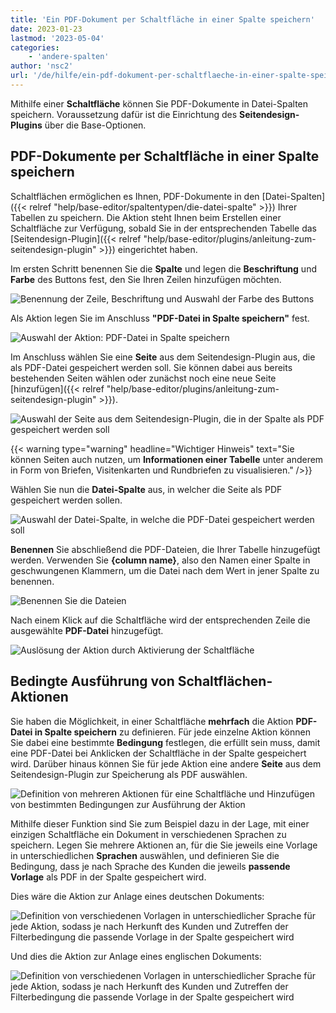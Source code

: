 ```yaml
---
title: 'Ein PDF-Dokument per Schaltfläche in einer Spalte speichern'
date: 2023-01-23
lastmod: '2023-05-04'
categories:
    - 'andere-spalten'
author: 'nsc2'
url: '/de/hilfe/ein-pdf-dokument-per-schaltflaeche-in-einer-spalte-speichern'
---
```


Mithilfe einer **Schaltfläche** können Sie PDF-Dokumente in Datei-Spalten speichern. Voraussetzung dafür ist die Einrichtung des **Seitendesign-Plugins** über die Base-Optionen.

## PDF-Dokumente per Schaltfläche in einer Spalte speichern

Schaltflächen ermöglichen es Ihnen, PDF-Dokumente in den [Datei-Spalten]({{< relref "help/base-editor/spaltentypen/die-datei-spalte" >}}) Ihrer Tabellen zu speichern. Die Aktion steht Ihnen beim Erstellen einer Schaltfläche zur Verfügung, sobald Sie in der entsprechenden Tabelle das [Seitendesign-Plugin]({{< relref "help/base-editor/plugins/anleitung-zum-seitendesign-plugin" >}}) eingerichtet haben.

Im ersten Schritt benennen Sie die **Spalte** und legen die **Beschriftung** und **Farbe** des Buttons fest, den Sie Ihren Zeilen hinzufügen möchten.

![Benennung der Zeile, Beschriftung und Auswahl der Farbe des Buttons](images/name-button-and-select-colour.png)

Als Aktion legen Sie im Anschluss **"PDF-Datei in Spalte speichern"** fest.

![Auswahl der Aktion: PDF-Datei in Spalte speichern](images/create-pdf-design-and-save-to-column.png)

Im Anschluss wählen Sie eine **Seite** aus dem Seitendesign-Plugin aus, die als PDF-Datei gespeichert werden soll. Sie können dabei aus bereits bestehenden Seiten wählen oder zunächst noch eine neue Seite [hinzufügen]({{< relref "help/base-editor/plugins/anleitung-zum-seitendesign-plugin" >}}).

![Auswahl der Seite aus dem Seitendesign-Plugin, die in der Spalte als PDF gespeichert werden soll](images/select-file-to-create-PDF-with.png)

{{< warning  type="warning" headline="Wichtiger Hinweis"  text="Sie können Seiten auch nutzen, um **Informationen einer Tabelle** unter anderem in Form von Briefen, Visitenkarten und Rundbriefen zu visualisieren." />}}

Wählen Sie nun die **Datei-Spalte** aus, in welcher die Seite als PDF gespeichert werden sollen.

![Auswahl der Datei-Spalte, in welche die PDF-Datei gespeichert werden soll](images/select-column-to-put-PDF.png)

**Benennen** Sie abschließend die PDF-Dateien, die Ihrer Tabelle hinzugefügt werden. Verwenden Sie **{column name}**, also den Namen einer Spalte in geschwungenen Klammern, um die Datei nach dem Wert in jener Spalte zu benennen.

![Benennen Sie die Dateien](images/PDF-file-name.png)

Nach einem Klick auf die Schaltfläche wird der entsprechenden Zeile die ausgewählte **PDF-Datei** hinzugefügt.

![Auslösung der Aktion durch Aktivierung der Schaltfläche](images/pdf-example.gif)

## Bedingte Ausführung von Schaltflächen-Aktionen

Sie haben die Möglichkeit, in einer Schaltfläche **mehrfach** die Aktion **PDF-Datei in Spalte speichern** zu definieren. Für jede einzelne Aktion können Sie dabei eine bestimmte **Bedingung** festlegen, die erfüllt sein muss, damit eine PDF-Datei bei Anklicken der Schaltfläche in der Spalte gespeichert wird. Darüber hinaus können Sie für jede Aktion eine andere **Seite** aus dem Seitendesign-Plugin zur Speicherung als PDF auswählen.

![Definition von mehreren Aktionen für eine Schaltfläche und Hinzufügen von bestimmten Bedingungen zur Ausführung der Aktion](images/add-several-actions-and-conditions-to-button.jpg)

Mithilfe dieser Funktion sind Sie zum Beispiel dazu in der Lage, mit einer einzigen Schaltfläche ein Dokument in verschiedenen Sprachen zu speichern. Legen Sie mehrere Aktionen an, für die Sie jeweils eine Vorlage in unterschiedlichen **Sprachen** auswählen, und definieren Sie die Bedingung, dass je nach Sprache des Kunden die jeweils **passende Vorlage** als PDF in der Spalte gespeichert wird.

Dies wäre die Aktion zur Anlage eines deutschen Dokuments:

![Definition von verschiedenen Vorlagen in unterschiedlicher Sprache für jede Aktion, sodass je nach Herkunft des Kunden und Zutreffen der Filterbedingung die passende Vorlage in der Spalte gespeichert wird](images/create-pdf-via-button-condition-1.png)

Und dies die Aktion zur Anlage eines englischen Dokuments:

![Definition von verschiedenen Vorlagen in unterschiedlicher Sprache für jede Aktion, sodass je nach Herkunft des Kunden und Zutreffen der Filterbedingung die passende Vorlage in der Spalte gespeichert wird](images/create-pdf-via-button-condition-2.png)
